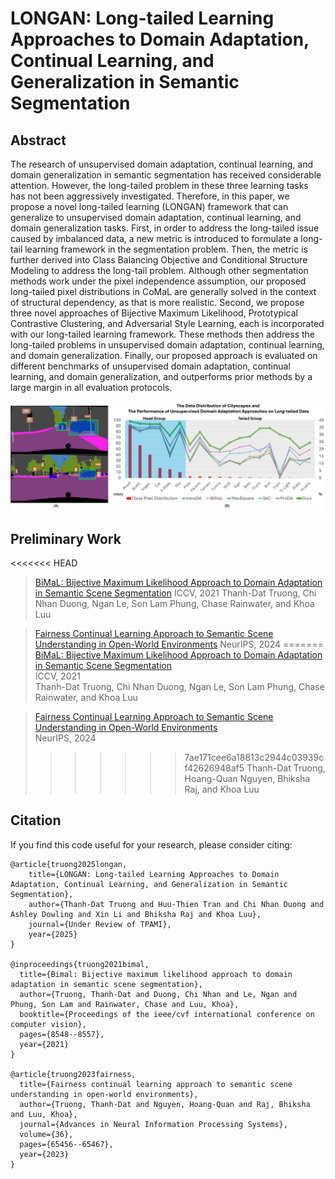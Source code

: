 
# LONGAN: Long-tailed Learning Approaches to Domain Adaptation, Continual Learning, and Generalization in Semantic Segmentation

	


## Abstract

The research of unsupervised domain adaptation, continual learning, and domain generalization in semantic segmentation               has received considerable attention. However, the long-tailed problem in these three learning tasks has not been               aggressively investigated. Therefore, in this paper, we propose a novel long-tailed learning (LONGAN) framework that can               generalize to unsupervised domain adaptation, continual learning, and domain generalization tasks. First, in order to               address the long-tailed issue caused by imbalanced data, a new metric is introduced to formulate a long-tail learning               framework in the segmentation problem. Then, the metric is further derived into Class Balancing Objective and               Conditional Structure Modeling to address the long-tail problem. Although other segmentation methods work under the               pixel independence assumption, our proposed long-tailed pixel distributions in CoMaL are generally solved in the context               of structural dependency, as that is more realistic. Second, we propose three novel approaches of Bijective Maximum               Likelihood, Prototypical Contrastive Clustering, and Adversarial Style Learning, each is incorporated with our               long-tailed learning framework. These methods then address the long-tailed problems in unsupervised domain adaptation,               continual learning, and domain generalization. Finally, our proposed approach is evaluated on different benchmarks of               unsupervised domain adaptation, continual learning, and domain generalization, and outperforms prior methods by a large               margin in all evaluation protocols.


 <img src="./static/images/DataDistribtion-vs-Performance-UDA.jpg" alt="FREDOM"/>

## Preliminary Work 

<<<<<<< HEAD
> [BiMaL: Bijective Maximum Likelihood Approach to Domain Adaptation in Semantic Scene Segmentation](https://arxiv.org/abs/2108.03267)
> ICCV, 2021
> Thanh-Dat Truong, Chi Nhan Duong, Ngan Le, Son Lam Phung, Chase Rainwater, and Khoa Luu


> [Fairness Continual Learning Approach to Semantic Scene Understanding in Open-World Environments](https://arxiv.org/abs/2305.15700)
> NeurIPS, 2024
=======
> [BiMaL: Bijective Maximum Likelihood Approach to Domain Adaptation in Semantic Scene Segmentation](https://arxiv.org/abs/2108.03267)<br>
> ICCV, 2021<br>
> Thanh-Dat Truong, Chi Nhan Duong, Ngan Le, Son Lam Phung, Chase Rainwater, and Khoa Luu


> [Fairness Continual Learning Approach to Semantic Scene Understanding in Open-World Environments](https://arxiv.org/abs/2305.15700)<br>
> NeurIPS, 2024<br>
>>>>>>> 7ae171cee6a18813c2944c03939cf42626948af5
> Thanh-Dat Truong, Hoang-Quan Nguyen, Bhiksha Raj, and Khoa Luu

## Citation

If you find this code useful for your research, please consider citing:
```
@article{truong2025longan,
    title={LONGAN: Long-tailed Learning Approaches to Domain Adaptation, Continual Learning, and Generalization in Semantic Segmentation},
    author={Thanh-Dat Truong and Huu-Thien Tran and Chi Nhan Duong and Ashley Dowling and Xin Li and Bhiksha Raj and Khoa Luu},
    journal={Under Review of TPAMI},
    year={2025}
}

@inproceedings{truong2021bimal,
  title={Bimal: Bijective maximum likelihood approach to domain adaptation in semantic scene segmentation},
  author={Truong, Thanh-Dat and Duong, Chi Nhan and Le, Ngan and Phung, Son Lam and Rainwater, Chase and Luu, Khoa},
  booktitle={Proceedings of the ieee/cvf international conference on computer vision},
  pages={8548--8557},
  year={2021}
}

@article{truong2023fairness,
  title={Fairness continual learning approach to semantic scene understanding in open-world environments},
  author={Truong, Thanh-Dat and Nguyen, Hoang-Quan and Raj, Bhiksha and Luu, Khoa},
  journal={Advances in Neural Information Processing Systems},
  volume={36},
  pages={65456--65467},
  year={2023}
}

```
